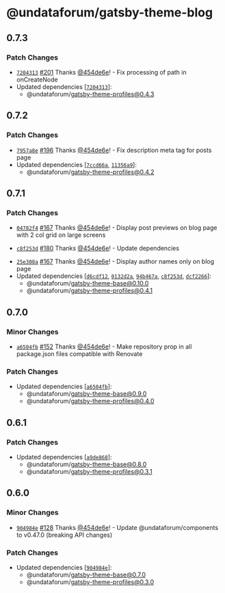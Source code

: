 # @undataforum/gatsby-theme-blog

## 0.7.3

### Patch Changes

- [`7204313`](https://github.com/UNDataForum/gatsby-themes/commit/7204313df825cd0e1f3c944802d9d597905ffa21) [#201](https://github.com/UNDataForum/gatsby-themes/pull/201) Thanks [@454de6e](https://github.com/454de6e)! - Fix processing of path in onCreateNode
- Updated dependencies [[`7204313`](https://github.com/UNDataForum/gatsby-themes/commit/7204313df825cd0e1f3c944802d9d597905ffa21)]:
  - @undataforum/gatsby-theme-profiles@0.4.3

## 0.7.2

### Patch Changes

- [`7957a8e`](https://github.com/UNDataForum/gatsby-themes/commit/7957a8e9c1b41fc0dfec4b9e085860de1c5649ce) [#196](https://github.com/UNDataForum/gatsby-themes/pull/196) Thanks [@454de6e](https://github.com/454de6e)! - Fix description meta tag for posts page
- Updated dependencies [[`7ccd66a`](https://github.com/UNDataForum/gatsby-themes/commit/7ccd66ad19c57d316c20416ffdb2259f1aa09011), [`11356a9`](https://github.com/UNDataForum/gatsby-themes/commit/11356a96ac527f950863bf0418b9cea3ac6f1d29)]:
  - @undataforum/gatsby-theme-profiles@0.4.2

## 0.7.1

### Patch Changes

- [`04782f4`](https://github.com/UNDataForum/gatsby-themes/commit/04782f4e108d7dcfcaa60983adf07604957a5217) [#167](https://github.com/UNDataForum/gatsby-themes/pull/167) Thanks [@454de6e](https://github.com/454de6e)! - Display post previews on blog page with 2 col grid on large screens

* [`c8f253d`](https://github.com/UNDataForum/gatsby-themes/commit/c8f253d675d79c9959e2d87b83ad835e20c41ad5) [#180](https://github.com/UNDataForum/gatsby-themes/pull/180) Thanks [@454de6e](https://github.com/454de6e)! - Update dependencies

- [`25e308a`](https://github.com/UNDataForum/gatsby-themes/commit/25e308a100d491c5c18efa74b775dd4aa5736553) [#167](https://github.com/UNDataForum/gatsby-themes/pull/167) Thanks [@454de6e](https://github.com/454de6e)! - Display author names only on blog page
- Updated dependencies [[`d6cdf12`](https://github.com/UNDataForum/gatsby-themes/commit/d6cdf12ef789b0f32678b8213296da06de038930), [`0132d2a`](https://github.com/UNDataForum/gatsby-themes/commit/0132d2a0ea72ab526b466a472f34bf61da851950), [`94b467a`](https://github.com/UNDataForum/gatsby-themes/commit/94b467a2ae6da9d828133b0bd0f9b16e84140642), [`c8f253d`](https://github.com/UNDataForum/gatsby-themes/commit/c8f253d675d79c9959e2d87b83ad835e20c41ad5), [`dcf2266`](https://github.com/UNDataForum/gatsby-themes/commit/dcf22668731ed6c55f373c4f814cd83ed62e8d64)]:
  - @undataforum/gatsby-theme-base@0.10.0
  - @undataforum/gatsby-theme-profiles@0.4.1

## 0.7.0

### Minor Changes

- [`a6504fb`](https://github.com/UNDataForum/gatsby-themes/commit/a6504fb1bc608bdb98e9d4c5cce1e58a53fedfc4) [#152](https://github.com/UNDataForum/gatsby-themes/pull/152) Thanks [@454de6e](https://github.com/454de6e)! - Make repository prop in all package.json files compatible with Renovate

### Patch Changes

- Updated dependencies [[`a6504fb`](https://github.com/UNDataForum/gatsby-themes/commit/a6504fb1bc608bdb98e9d4c5cce1e58a53fedfc4)]:
  - @undataforum/gatsby-theme-base@0.9.0
  - @undataforum/gatsby-theme-profiles@0.4.0

## 0.6.1

### Patch Changes

- Updated dependencies [[`a9de868`](https://github.com/UNDataForum/gatsby-themes/commit/a9de868b834b0178637449e299461a916a9a16b1)]:
  - @undataforum/gatsby-theme-base@0.8.0
  - @undataforum/gatsby-theme-profiles@0.3.1

## 0.6.0

### Minor Changes

- [`904984e`](https://github.com/UNDataForum/gatsby-themes/commit/904984e3f074d82c911343a502f05b0221a90542) [#128](https://github.com/UNDataForum/gatsby-themes/pull/128) Thanks [@454de6e](https://github.com/454de6e)! - Update @undataforum/components to v0.47.0 (breaking API changes)

### Patch Changes

- Updated dependencies [[`904984e`](https://github.com/UNDataForum/gatsby-themes/commit/904984e3f074d82c911343a502f05b0221a90542)]:
  - @undataforum/gatsby-theme-base@0.7.0
  - @undataforum/gatsby-theme-profiles@0.3.0
